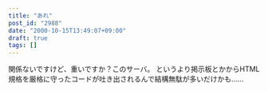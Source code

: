 ```yaml
---
title: "あれ"
post_id: "2988"
date: "2000-10-15T13:49:07+09:00"
draft: true
tags: []
---
```



関係ないですけど、重いですか？このサーバ。 というより掲示板とかからHTML規格を厳格に守ったコードが吐き出されるんで結構無駄が多いだけかも……

